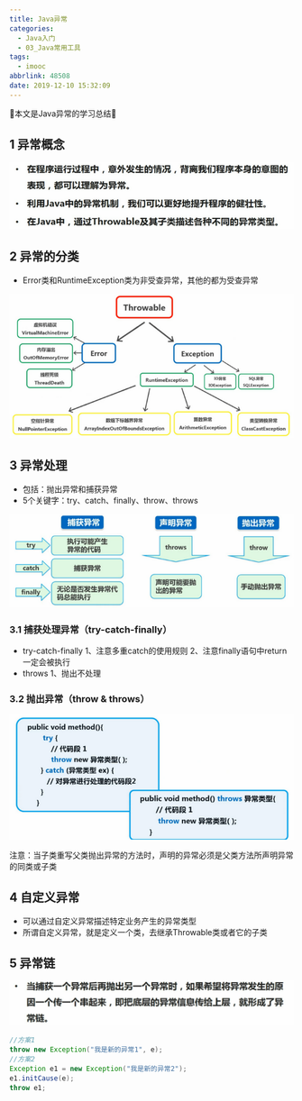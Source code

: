 ```yaml
---
title: Java异常
categories:
  - Java入门
  - 03_Java常用工具
tags:
  - imooc
abbrlink: 48508
date: 2019-12-10 15:32:09
---
```


:star2:本文是Java异常的学习总结:star2:

<!-- more -->

## 1 异常概念

![图片](/images/013_01_01.png)

## 2 异常的分类

- Error类和RuntimeException类为非受查异常，其他的都为受查异常

![图片](/images/013_01_02.png)

## 3 异常处理

- 包括：抛出异常和捕获异常
- 5个关键字：try、catch、finally、throw、throws

![图片](/images/013_01_03.png)

### 3.1 捕获处理异常（try-catch-finally）

- try-catch-finally
1、注意多重catch的使用规则
2、注意finally语句中return一定会被执行
- throws
1、抛出不处理

### 3.2 抛出异常（throw & throws）

![图片](/images/013_01_04.png)

注意：当子类重写父类抛出异常的方法时，声明的异常必须是父类方法所声明异常的同类或子类

## 4 自定义异常

- 可以通过自定义异常描述特定业务产生的异常类型
- 所谓自定义异常，就是定义一个类，去继承Throwable类或者它的子类

## 5 异常链

![图片](/images/013_01_05.png)

```java
//方案1
throw new Exception("我是新的异常1", e);
//方案2
Exception e1 = new Exception("我是新的异常2");
e1.initCause(e);
throw e1;

```
